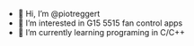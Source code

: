 - 👋 Hi, I’m @piotreggert
- 👀 I’m interested in G15 5515 fan control apps
- 🌱 I’m currently learning programing in C/C++
  

<!---
piotreggert/piotreggert is a ✨ special ✨ repository because its `README.md` (this file) appears on your GitHub profile.
You can click the Preview link to take a look at your changes.
--->
